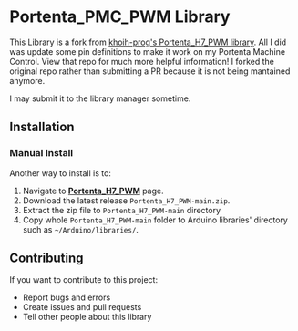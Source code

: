 # Portenta_PMC_PWM Library

This Library is a fork from [khoih-prog's Portenta_H7_PWM library](https://github.com/khoih-prog/Portenta_H7_PWM). All I did was update some pin definitions to make it work on my Portenta Machine Control. View that repo for much more helpful information! I forked the original repo rather than submitting a PR because it is not being mantained anymore.

I may submit it to the library manager sometime.



## Installation


### Manual Install

Another way to install is to:

1. Navigate to [**Portenta_H7_PWM**](https://github.com/khoih-prog/Portenta_H7_PWM) page.
2. Download the latest release `Portenta_H7_PWM-main.zip`.
3. Extract the zip file to `Portenta_H7_PWM-main` directory 
4. Copy whole `Portenta_H7_PWM-main` folder to Arduino libraries' directory such as `~/Arduino/libraries/`.

## Contributing

If you want to contribute to this project:

- Report bugs and errors
- Create issues and pull requests
- Tell other people about this library

